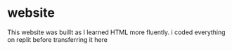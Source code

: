 # website

This website was buillt as I learned HTML more fluently. i coded everything on replit before transferring it here
